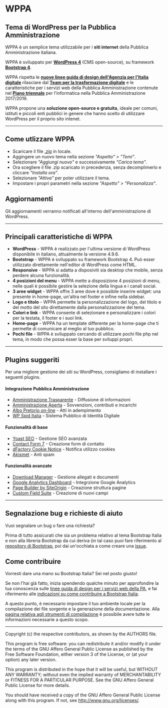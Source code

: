 # WPPA
## Tema di WordPress per la Pubblica Amministrazione 


WPPA è un semplice tema utilizzabile per i **siti internet** della Pubblica Amministrazione italiana.

WPPA è sviluppato per [**WordPress 4**](https://it.wordpress.org/) (CMS open-source), su framework [**Bootstrap 4**](https://getbootstrap.com/). 

WPPA rispetta le [**nuove linee guida di design dell'Agenzia per l'Italia digitale**](https://design-italia.readthedocs.io/it/stable/index.html) rilasciare dal [**Team per la trasformazione digitale**](https://teamdigitale.governo.it/) e le caratteristiche per i servizi web della Pubblica Amministrazione contenute nel [**Piano triennale**](https://pianotriennale-ict.italia.it/) per l'informatica nella Pubblica Amministrazione 2017/2019.

WPPA propone una **soluzione open-source e gratuita**, ideale per comuni, istituti e piccoli enti pubblici in genere che hanno scelto di utilizzare WordPress per il proprio sito intenet.

---

## Come utlizzare WPPA
* Scaricare il file [.zip](https://raw.githubusercontent.com/marcogargano/wppa/master/kit/wppa.zip) in locale.
* Aggingere un nuovo tema nella sezione _"Aspetto" > "Temi"_.
* Selezionare _"Aggiungi nuovo"_ e successivamente _"Carica tema"_.
* Ora scegliere il file .zip scaricato in precedenza, senza decomplimerlo e cliccare _"Installa ora"_.
* Selezionare _"Attiva"_ per poter utilizzare il tema.
* Impostare i propri parametri nella sezione _"Aspetto" > "Personalizza"_.

## Aggiornamenti
Gli aggiornamenti verranno notificati all'interno dell'amministrazione di WordPress.

---

## Principali caratteristiche di WPPA
* **WordPress** - WPPA è realizzato per l'ultima versione di WordPress disponibile in italiano, attualmente la versione 4.9.6.
* **Bootstrap** - WPPA è sviluppato su framework Bootstrap 4. Può esser utilizzato direttamente nell'editor di WordPress come HTML.
* **Responsive** - WPPA si adatta a disposiviti sia desktop che mobile, senza perdere alcuna funzionalità.
* **4 posizioni del menu** - WPPA mette a disposizione 4 posizioni di menu, nelle quali è possibile gestire la selezione della lingua e i canali social.
* **3 aree widget** - WPPA offre 3 aree dove è possibile inserire widget: una presente in home-page, un'altra nel footer e infine nella sidebar.
* **Logo e titolo** - WPPA permette la personalizzazione del logo, del titolo e del motto del sito direttamente dalla personalizzazione del tema.
* **Colori e link** - WPPA consente di selezionare e personalizzare i colori per la testata, il footer e i suoi link.
* **Home-page** - WPPA ha un template differente per la home-page che ti permette di comunicare al meglio al tuo pubblico.
* **Pochi file** - WPPA è sviluppato cercando di utilizzare pochi file php nel tema, in modo che possa esser la base per sviluppi propri.

---

## Plugins suggeriti

Per una migliore gestione dei siti su WordPress, consigliamo di installare i seguenti plugins.

#### Integrazione Pubblica Amministrazione

+ [Amministrazione Trasparente](https://it.wordpress.org/plugins/amministrazione-trasparente/) - Diffusione di informazioni
+ [Amministrazione Aperta](https://wordpress.org/plugins/amministrazione-aperta/) - Sovvenzioni, contributi e incarichi
+ [Albo Pretorio on-line](https://wordpress.org/plugins/albo-pretorio-on-line/) - Atti in adempimento
+ [WP Spid Italia](https://wordpress.org/plugins/wp-spid-italia/) - Sistema Pubblico di Identità Digitale

#### Funzionalità di base

+ [Yoast SEO](https://wordpress.org/plugins/wordpress-seo/) - Gestione SEO avanzata
+ [Contact Form 7](https://wordpress.org/plugins/contact-form-7/) - Creazione form di contatto
+ [dFactory Cookie Notice](https://wordpress.org/plugins/cookie-notice/) - Notifica utilizzo cookies
+ [Akismet](https://wordpress.org/plugins/akismet/) - Anti spam

#### Funzionalità avanzate

+ [Download Manager](https://wordpress.org/plugins/download-manager/) - Gestione allegati e documenti
+ [Google Analytics Dashboard](https://wordpress.org/plugins/google-analytics-dashboard-for-wp/) - Integrzione Google Analytics
+ [Page Builder by SiteOrigin](https://wordpress.org/plugins/siteorigin-panels/) - Creazione struttura pagine
+ [Custom Field Suite](https://wordpress.org/plugins/custom-field-suite/) - Creazione di nuovi campi

---

## Segnalazione bug e richieste di aiuto
Vuoi segnalare un bug o fare una richiesta?

Prima di tutto assicurati che sia un problema relativo al tema Bootstrap Italia e non alla libreria Bootstrap da cui deriva (in tal caso puoi fare riferimento al [repository di Bootstrap](https://github.com/twbs/bootstrap), poi dai un'occhiata a come creare una [issue](https://github.com/italia/bootstrap-italia/blob/master/CONTRIBUTING.md#creare-una-issue).

## Come contribuire
Vorresti dare una mano su Bootstrap Italia? Sei nel posto giusto!

Se non l'hai già fatto, inizia spendendo qualche minuto per approfondire la tua conoscenza sulle [linee guida di design per i servizi web della PA](https://design-italia.readthedocs.io/it/stable/index.html), e fai riferimento alle [indicazioni su come contribuire a Bootstrap Italia](https://github.com/italia/bootstrap-italia/blob/master/CONTRIBUTING.md).

A questo punto, è necessario impostare il tuo ambiente locale per la compilazione dei file sorgente e la generazione della documentazione. Alla [pagina relativa agli strumenti di compilazione](https://italia.github.io/bootstrap-italia/docs/come-iniziare/strumenti-di-compilazione/) è possibile avere tutte le informazioni necessarie a questo scopo.

---

Copyright (c) the respective contributors, as shown by the AUTHORS file.

This program is free software: you can redistribute it and/or modify
it under the terms of the GNU Affero General Public License as published
by the Free Software Foundation, either version 3 of the License, or
(at your option) any later version.

This program is distributed in the hope that it will be useful,
but WITHOUT ANY WARRANTY; without even the implied warranty of
MERCHANTABILITY or FITNESS FOR A PARTICULAR PURPOSE.  See the
GNU Affero General Public License for more details.

You should have received a copy of the GNU Affero General Public License
along with this program.  If not, see <http://www.gnu.org/licenses/>.

